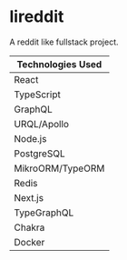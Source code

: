 # lireddit

A reddit like fullstack project.

| Technologies Used |
| ----------------- |
| React             |
| TypeScript        |
| GraphQL           |
| URQL/Apollo       |
| Node.js           |
| PostgreSQL        |
| MikroORM/TypeORM  |
| Redis             |
| Next.js           |
| TypeGraphQL       |
| Chakra            |
| Docker            |
